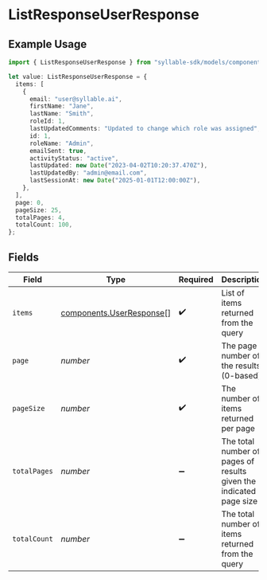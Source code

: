 # ListResponseUserResponse

## Example Usage

```typescript
import { ListResponseUserResponse } from "syllable-sdk/models/components";

let value: ListResponseUserResponse = {
  items: [
    {
      email: "user@syllable.ai",
      firstName: "Jane",
      lastName: "Smith",
      roleId: 1,
      lastUpdatedComments: "Updated to change which role was assigned",
      id: 1,
      roleName: "Admin",
      emailSent: true,
      activityStatus: "active",
      lastUpdated: new Date("2023-04-02T10:20:37.470Z"),
      lastUpdatedBy: "admin@email.com",
      lastSessionAt: new Date("2025-01-01T12:00:00Z"),
    },
  ],
  page: 0,
  pageSize: 25,
  totalPages: 4,
  totalCount: 100,
};
```

## Fields

| Field                                                                | Type                                                                 | Required                                                             | Description                                                          | Example                                                              |
| -------------------------------------------------------------------- | -------------------------------------------------------------------- | -------------------------------------------------------------------- | -------------------------------------------------------------------- | -------------------------------------------------------------------- |
| `items`                                                              | [components.UserResponse](../../models/components/userresponse.md)[] | :heavy_check_mark:                                                   | List of items returned from the query                                |                                                                      |
| `page`                                                               | *number*                                                             | :heavy_check_mark:                                                   | The page number of the results (0-based)                             | 0                                                                    |
| `pageSize`                                                           | *number*                                                             | :heavy_check_mark:                                                   | The number of items returned per page                                | 25                                                                   |
| `totalPages`                                                         | *number*                                                             | :heavy_minus_sign:                                                   | The total number of pages of results given the indicated page size   | 4                                                                    |
| `totalCount`                                                         | *number*                                                             | :heavy_minus_sign:                                                   | The total number of items returned from the query                    | 100                                                                  |